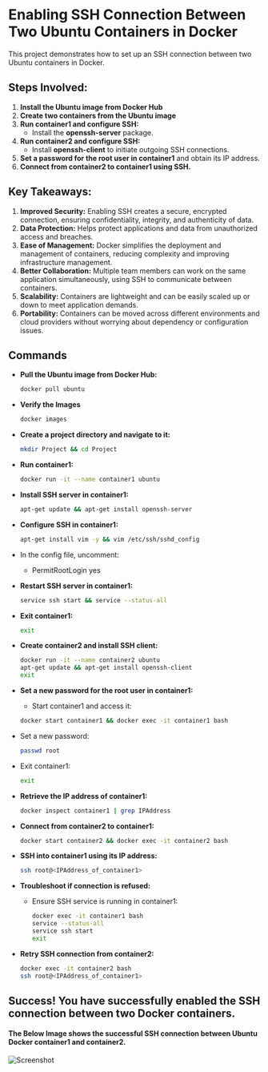 # Enabling SSH Connection Between Two Ubuntu Containers in Docker

This project demonstrates how to set up an SSH connection between two Ubuntu containers in Docker.

## Steps Involved:

1. **Install the Ubuntu image from Docker Hub**
2. **Create two containers from the Ubuntu image**
3. **Run container1 and configure SSH:**
   - Install the **openssh-server** package.
4. **Run container2 and configure SSH:**
   - Install **openssh-client** to initiate outgoing SSH connections.
5. **Set a password for the root user in container1** and obtain its IP address.
6. **Connect from container2 to container1 using SSH.**

## Key Takeaways:

1. **Improved Security:** Enabling SSH creates a secure, encrypted connection, ensuring confidentiality, integrity, and authenticity of data.
2. **Data Protection:** Helps protect applications and data from unauthorized access and breaches.
3. **Ease of Management:** Docker simplifies the deployment and management of containers, reducing complexity and improving infrastructure management.
4. **Better Collaboration:** Multiple team members can work on the same application simultaneously, using SSH to communicate between containers.
5. **Scalability:** Containers are lightweight and can be easily scaled up or down to meet application demands.
6. **Portability:** Containers can be moved across different environments and cloud providers without worrying about dependency or configuration issues.

## Commands

- **Pull the Ubuntu image from Docker Hub:**
   
  ```bash
  docker pull ubuntu

- **Verify the Images**
   
  ```bash
  docker images

- **Create a project directory and navigate to it:**
   
  ```bash
  mkdir Project && cd Project

- **Run container1:**
   
  ```bash
  docker run -it --name container1 ubuntu

- **Install SSH server in container1:**
   
  ```bash
  apt-get update && apt-get install openssh-server

- **Configure SSH in container1:**
   
  ```bash
  apt-get install vim -y && vim /etc/ssh/sshd_config

- In the config file, uncomment:

  - PermitRootLogin yes





- **Restart SSH server in container1:**
   
  ```bash
  service ssh start && service --status-all

- **Exit container1:**
   
  ```bash
  exit

- **Create container2 and install SSH client:**
   
  ```bash
  docker run -it --name container2 ubuntu
  apt-get update && apt-get install openssh-client
  exit

- **Set a new password for the root user in container1:**

    - Start container1 and access it:
      
  ```bash
  docker start container1 && docker exec -it container1 bash
- Set a new password:
  ```bash
  passwd root 

 - Exit container1:
      ```bash
   exit      
- **Retrieve the IP address of container1:**
   
  ```bash
  docker inspect container1 | grep IPAddress

- **Connect from container2 to container1:**
   
  ```bash
  docker start container2 && docker exec -it container2 bash

- **SSH into container1 using its IP address:**
   
  ```bash
  ssh root@<IPAddress_of_container1>

- **Troubleshoot if connection is refused:**
     - Ensure SSH service is running in container1:
       ```bash
       docker exec -it container1 bash
       service --status-all
       service ssh start
       exit

- **Retry SSH connection from container2:**
    ```bash
    docker exec -it container2 bash
    ssh root@<IPAddress_of_container1>


## Success! You have successfully enabled the SSH connection between two Docker containers.


#### The Below Image shows the successful SSH connection between Ubuntu Docker container1 and container2.
![Screenshot](https://github.com/DeepakMandepudi/Docker/blob/main/SSH-Connection/SSH-Connection-Screenshot.png)


